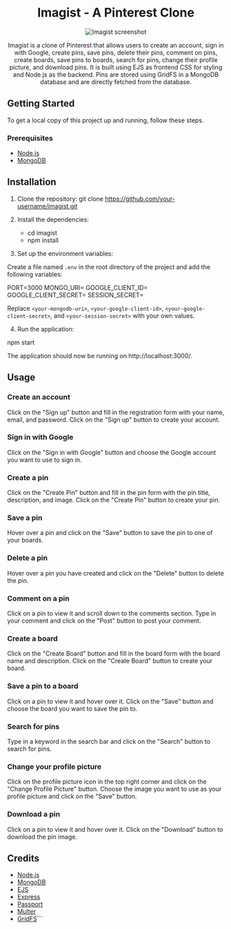 <h1 align="center">Imagist - A Pinterest Clone</h1>

<p align="center">
  <img src="https://i.imgur.com/rwtPdKj.png" alt="Imagist screenshot">
</p>

<p align="center">
  Imagist is a clone of Pinterest that allows users to create an account, sign in with Google, create pins, save pins, delete their pins, comment on pins, create boards, save pins to boards, search for pins, change their profile picture, and download pins. It is built using EJS as frontend CSS for styling and Node.js as the backend. Pins are stored using GridFS in a MongoDB database and are directly fetched from the database.
</p>

## Getting Started

To get a local copy of this project up and running, follow these steps.

### Prerequisites

- [Node.js](https://nodejs.org/en/download/)
- [MongoDB](https://www.mongodb.com/try/download/community)



## Installation

1. Clone the repository:
git clone https://github.com/your-username/imagist.git

2. Install the dependencies:
   - cd imagist
   - npm install

3. Set up the environment variables:

Create a file named `.env` in the root directory of the project and add the following variables:

PORT=3000
MONGO_URI=<your-mongodb-uri>
GOOGLE_CLIENT_ID=<your-google-client-id>
GOOGLE_CLIENT_SECRET=<your-google-client-secret>
SESSION_SECRET=<your-session-secret>

Replace `<your-mongodb-uri>`, `<your-google-client-id>`, `<your-google-client-secret>`, and `<your-session-secret>` with your own values.

4. Run the application:

npm start

The application should now be running on http://localhost:3000/.


## Usage

### Create an account

Click on the "Sign up" button and fill in the registration form with your name, email, and password. Click on the "Sign up" button to create your account.

### Sign in with Google

Click on the "Sign in with Google" button and choose the Google account you want to use to sign in.

### Create a pin

Click on the "Create Pin" button and fill in the pin form with the pin title, description, and image. Click on the "Create Pin" button to create your pin.

### Save a pin

Hover over a pin and click on the "Save" button to save the pin to one of your boards.

### Delete a pin

Hover over a pin you have created and click on the "Delete" button to delete the pin.

### Comment on a pin

Click on a pin to view it and scroll down to the comments section. Type in your comment and click on the "Post" button to post your comment.

### Create a board

Click on the "Create Board" button and fill in the board form with the board name and description. Click on the "Create Board" button to create your board.

### Save a pin to a board

Click on a pin to view it and hover over it. Click on the "Save" button and choose the board you want to save the pin to.

### Search for pins

Type in a keyword in the search bar and click on the "Search" button to search for pins.

### Change your profile picture

Click on the profile picture icon in the top right corner and click on the "Change Profile Picture" button. Choose the image you want to use as your profile picture and click on the "Save" button.

### Download a pin

Click on a pin to view it and hover over it. Click on the "Download" button to download the pin image.


## Credits

- [Node.js](https://nodejs.org/)
- [MongoDB](https://www.mongodb.com/)
- [EJS](https://ejs.co/)
- [Express](https://expressjs.com/)
- [Passport](http://www.passportjs.org/)
- [Multer](https://github.com/expressjs/multer)
- [GridFS](https://docs.mongodb.com/manual/core/gridfs/)```

